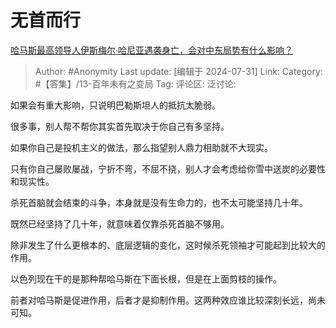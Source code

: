 # 无首而行
[哈马斯最高领导人伊斯梅尔·哈尼亚遇袭身亡，会对中东局势有什么影响？](https://www.zhihu.com/question/663066443/answer/3579905826)

> Author: #Anonymity
> Last update: [编辑于 2024-07-31]
> Link:
> Category: #【答集】/13-百年未有之变局 
> Tag: 
> 评论区:
> 泛讨论:

如果会有重大影响，只说明巴勒斯坦人的抵抗太脆弱。

很多事，别人帮不帮你其实首先取决于你自己有多坚持。

如果你自己是投机主义的做法，那么指望别人鼎力相助就不大现实。

只有你自己屡败屡战，宁折不弯，不屈不挠，别人才会考虑给你雪中送炭的必要性和现实性。

杀死首脑就会结束的斗争，本身就是没有生命力的，也不太可能坚持几十年。

既然已经坚持了几十年，就意味着仅靠杀死首脑不够用。

除非发生了什么更根本的、底层逻辑的变化，这时候杀死领袖才可能起到比较大的作用。

以色列现在干的是那种帮哈马斯在下面长根，但是在上面剪枝的操作。

前者对哈马斯是促进作用，后者才是抑制作用。这两种效应谁比较深刻长远，尚未可知。